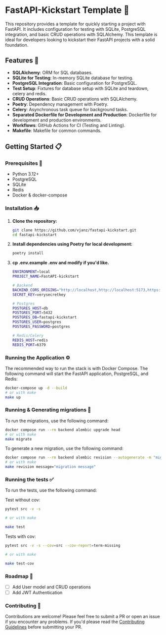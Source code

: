 # FastAPI-Kickstart Template :rocket:

This repository provides a template for quickly starting a project with FastAPI. It includes configuration for testing with SQLite, PostgreSQL integration, and basic CRUD operations with SQLAlchemy. This template is ideal for developers looking to kickstart their FastAPI projects with a solid foundation.

## Features :mag_right:

- **SQLAlchemy**: ORM for SQL databases.
- **SQLite for Testing**: In-memory SQLite database for testing.
- **PostgreSQL Integration**: Basic configuration for PostgreSQL.
- **Test Setup**: Fixtures for database setup with SQLite and teardown, celery and redis.
- **CRUD Operations**: Basic CRUD operations with SQLAlchemy.
- **Poetry**: Dependency management with Poetry.
- **Celery**: Asynchronous task queue for background tasks.
- **Separated Dockerfile for Development and Production**: Dockerfile for development and production environments.
- **Workflows**: GitHub Actions for CI (Testing and Linting).
- **Makefile**: Makefile for common commands.

## Getting Started :clipboard:

### Prerequisites :dart:

- Python 3.12+
- PostgreSQL
- SQLite
- Redis
- Docker & docker-compose

### Installation :inbox_tray:

1. **Clone the repository:**

    ```bash
    git clone https://github.com/vjanz/fastapi-kickstart.git
    cd fastapi-kickstart
    ```

2. **Install dependencies using Poetry for local development:**

    ```bash
    poetry install
    ```

3. **cp .env.example .env and modify if you'd like.**

    ```bash
    ENVIRONMENT=local
    PROJECT_NAME=FastAPI-kickstart

    # Backend
    BACKEND_CORS_ORIGINS="http://localhost,http://localhost:5173,https://localhost"
    SECRET_KEY=verysecretkey

    # Postgres
    POSTGRES_HOST=db
    POSTGRES_PORT=5432
    POSTGRES_DB=fastapi-kickstart
    POSTGRES_USER=postgres
    POSTGRES_PASSWORD=postgres

    # Redis/Celery
    REDIS_HOST=redis
    REDIS_PORT=6379
    ```

### Running the Application :gear:

The recommended way to run the stack is with Docker Compose. The following command will start the FastAPI application, PostgreSQL, and Redis:

```bash
docker-compose up -d --build
# or with make
make up
```

### Running & Generating migrations :arrows_counterclockwise:

To run the migrations, use the following command:
```bash
docker compose run --rm backend alembic upgrade head
# or with make
make migrate
```

To generate a new migration, use the following command:
```bash
docker compose run --rm backend alembic revision --autogenerate -m "migration message"
# or with make
make revision message="migration message"
```

### Running the tests :white_check_mark:
To run the tests, use the following command:

Test without cov:
```bash
pytest src -v -s

# or with make

make test
```

Tests with cov:
```bash
pytest src -v -s --cov=src --cov-report=term-missing

# or with make

make test-cov
```

### Roadmap :construction:

- [ ] Add User model and CRUD operations
- [ ] Add JWT Authentication

### Contributing :handshake:

Contributions are welcome! Please feel free to submit a PR or open an issue if you encounter any problems.
If you'd please read the [Contributing Guidelines](CONTRIBUTING.md) before submitting your PR.
